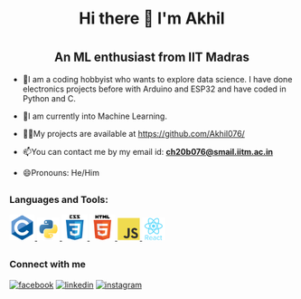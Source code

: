 <h1 align="center">Hi there 👋 I'm Akhil<h1>
  
<h2 align="center">An ML enthusiast from IIT Madras</h2>
  
- 🔭I am a coding hobbyist who wants to explore data science. I have done electronics projects before with Arduino and ESP32 and have coded in Python and C.
  
- 🌱I am currently into Machine Learning.
  
- 👨‍💻My projects are available at https://github.com/Akhil076/
  
- 📫You can contact me by my email id: **ch20b076@smail.iitm.ac.in**
  
- 😄Pronouns: He/Him
  
##
<h3>Languages and Tools:</h3>
<a href="https://www.cprogramming.com/" target="_blank"> 
  <img src="https://raw.githubusercontent.com/devicons/devicon/master/icons/c/c-original.svg" alt="c" width="45" height="45" /> </a>
<a href="https://www.python.org" target="_blank">
  <img src="https://raw.githubusercontent.com/devicons/devicon/master/icons/python/python-original.svg" alt="python" width="40" height="40" /> </a>
<a href="https://www.w3schools.com/css/" target="_blank">
  <img src="https://raw.githubusercontent.com/devicons/devicon/master/icons/css3/css3-original-wordmark.svg" alt="css3" width="45" height="45" /> </a>
<a href="https://www.w3.org/html/" target="_blank"> 
  <img src="https://raw.githubusercontent.com/devicons/devicon/master/icons/html5/html5-original-wordmark.svg" alt="html5" width="45" height="45" /> </a>
<a href="https://developer.mozilla.org/en-US/docs/Web/JavaScript" target="_blank">
  <img src="https://raw.githubusercontent.com/devicons/devicon/master/icons/javascript/javascript-original.svg" alt="javascript" width="40" height="40" /> </a>
<a href="https://reactjs.org/" target="_blank">
  <img src="https://raw.githubusercontent.com/devicons/devicon/master/icons/react/react-original-wordmark.svg" alt="react" width="40" height="40" /> </a>
  
##
<h3>Connect with me</h3>
  <a href="https://www.facebook.com/profile.php?id=100057130172188" target="_blank"><img align="center" src="https://cdn.jsdelivr.net/npm/simple-icons@3.0.1/icons/facebook.svg" alt="facebook" height="30" width="40" /></a>
  <a href="https://www.linkedin.com/in/akhil-reddy-96881820b/" target="_blank"><img align="center" src="https://cdn.jsdelivr.net/npm/simple-icons@3.0.1/icons/linkedin.svg"         alt="linkedin" height="30" width="40" /></a>
  <a href="https://www.instagram.com/akhilreddy076/" target="_blank"><img align="center" src="https://cdn.jsdelivr.net/npm/simple-icons@3.0.1/icons/instagram.svg"                 alt="instagram" height="30" width="30" /></a>


<!--
**Akhil076/Akhil076** is a ✨ _special_ ✨ repository because its `README.md` (this file) appears on your GitHub profile.

Here are some ideas to get you started:

- 🔭 I’m currently working on ...
- 🌱 I’m currently learning ...
- 👯 I’m looking to collaborate on ...
- 🤔 I’m looking for help with ...
- 💬 Ask me about ...
- 📫 How to reach me: ...
- 😄 Pronouns: ...
- ⚡ Fun fact: ...
-->
